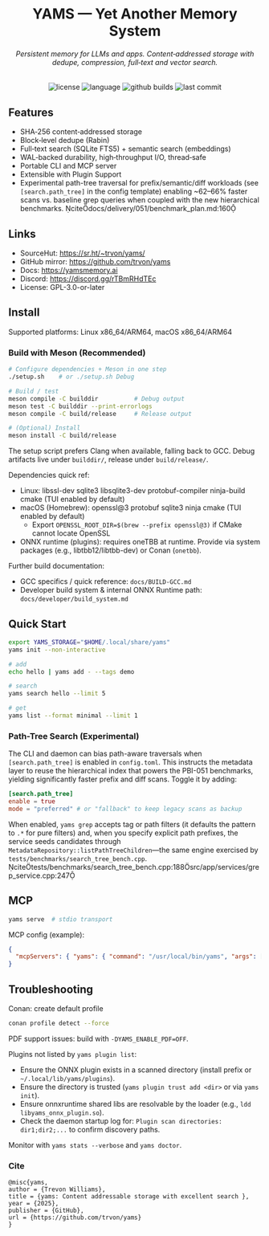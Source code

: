 <p align="center">
<h1 align="center">YAMS — Yet Another Memory System</h1>
<h6 align="center">Persistent memory for LLMs and apps. Content‑addressed storage with dedupe, compression, full‑text and vector search.</h6>
</p>
<p align="center">
<img alt="license" src="https://img.shields.io/github/license/trvon/yams?style=flat-square">
<img alt="language" src="https://img.shields.io/github/languages/top/trvon/yams?style=flat-square">
<img alt="github builds" src="https://img.shields.io/github/actions/workflow/status/trvon/yams/release.yml">
<img alt="last commit" src="https://img.shields.io/github/last-commit/trvon/yams?style=flat-square">
</p>


## Features
- SHA‑256 content‑addressed storage
- Block‑level dedupe (Rabin)
- Full‑text search (SQLite FTS5) + semantic search (embeddings)
- WAL‑backed durability, high‑throughput I/O, thread‑safe
- Portable CLI and MCP server
- Extensible with Plugin Support
- Experimental path-tree traversal for prefix/semantic/diff workloads (see `[search.path_tree]`
  in the config template) enabling ~62–66% faster scans vs. baseline grep queries when coupled
  with the new hierarchical benchmarks. citedocs/delivery/051/benchmark_plan.md:160

## Links
- SourceHut: https://sr.ht/~trvon/yams/
- GitHub mirror: https://github.com/trvon/yams
- Docs: https://yamsmemory.ai
- Discord: https://discord.gg/rTBmRHdTEc
- License: GPL-3.0-or-later

## Install
Supported platforms: Linux x86_64/ARM64, macOS x86_64/ARM64

### Build with Meson (Recommended)

```bash
# Configure dependencies + Meson in one step
./setup.sh    # or ./setup.sh Debug

# Build / test
meson compile -C builddir          # Debug output
meson test -C builddir --print-errorlogs
meson compile -C build/release     # Release output

# (Optional) Install
meson install -C build/release
```

The setup script prefers Clang when available, falling back to GCC. Debug artifacts live under `builddir/`, release
under `build/release/`.


Dependencies quick ref:

- Linux: libssl-dev sqlite3 libsqlite3-dev protobuf-compiler ninja-build cmake (TUI enabled by default)
- macOS (Homebrew): openssl@3 protobuf sqlite3 ninja cmake (TUI enabled by default)
  - Export `OPENSSL_ROOT_DIR=$(brew --prefix openssl@3)` if CMake cannot locate OpenSSL
- ONNX runtime (plugins): requires oneTBB at runtime. Provide via system packages (e.g., libtbb12/libtbb-dev) or Conan (`onetbb`).

Further build documentation:
- GCC specifics / quick reference: `docs/BUILD-GCC.md`
- Developer build system & internal ONNX Runtime path: `docs/developer/build_system.md`

## Quick Start
```bash
export YAMS_STORAGE="$HOME/.local/share/yams"
yams init --non-interactive

# add
echo hello | yams add - --tags demo

# search
yams search hello --limit 5

# get
yams list --format minimal --limit 1 
```

### Path-Tree Search (Experimental)

The CLI and daemon can bias path-aware traversals when `[search.path_tree]` is enabled in
`config.toml`. This instructs the metadata layer to reuse the hierarchical index that powers the
PBI-051 benchmarks, yielding significantly faster prefix and diff scans. Toggle it by adding:

```toml
[search.path_tree]
enable = true
mode = "preferred" # or "fallback" to keep legacy scans as backup
```

When enabled, `yams grep` accepts tag or path filters (it defaults the pattern to `.*` for pure
filters) and, when you specify explicit path prefixes, the service seeds candidates through
`MetadataRepository::listPathTreeChildren`—the same engine exercised by
`tests/benchmarks/search_tree_bench.cpp`. citetests/benchmarks/search_tree_bench.cpp:188src/app/services/grep_service.cpp:247

## MCP
```bash
yams serve  # stdio transport
```

MCP config (example):
```json
{
  "mcpServers": { "yams": { "command": "/usr/local/bin/yams", "args": ["serve"] } }
}
```

## Troubleshooting
Conan: create default profile
```bash
conan profile detect --force
```

PDF support issues: build with `-DYAMS_ENABLE_PDF=OFF`.

Plugins not listed by `yams plugin list`:
- Ensure the ONNX plugin exists in a scanned directory (install prefix or `~/.local/lib/yams/plugins`).
- Ensure the directory is trusted (`yams plugin trust add <dir>` or via `yams init`).
- Ensure onnxruntime shared libs are resolvable by the loader (e.g., `ldd libyams_onnx_plugin.so`).
- Check the daemon startup log for: `Plugin scan directories: dir1;dir2;...` to confirm discovery paths.

Monitor with `yams stats --verbose` and `yams doctor`.

### Cite
```aiignore
@misc{yams,
author = {Trevon Williams},
title = {yams: Content addressable storage with excellent search },
year = {2025},
publisher = {GitHub},
url = {https://github.com/trvon/yams}
}
```